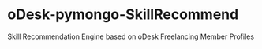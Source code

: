 # oDesk-pymongo-SkillRecommend
Skill Recommendation Engine based on oDesk Freelancing Member Profiles
